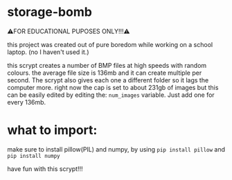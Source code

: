 # storage-bomb
  ⚠️FOR EDUCATIONAL PUPOSES ONLY!!!⚠️  
  
this project was created out of pure boredom while working on a school laptop. (no I haven't used it.)

this scrypt creates a number of BMP files at high speeds with random colours. the average file size is 136mb and it can create multiple per second. The scrypt also gives each one a different folder so it lags the computer more. right now the cap is set to about 231gb of images but this can be easily edited by editing the:
`num_images` variable. Just add one for every 136mb.

# what to import:
make sure to install pillow(PIL) and numpy, by using `pip install pillow` and `pip install numpy`

have fun with this scrypt!!!
